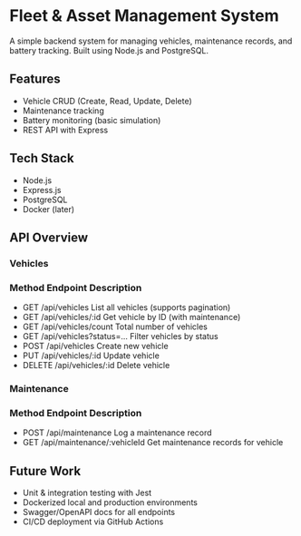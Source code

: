 # Fleet & Asset Management System

A simple backend system for managing vehicles, maintenance records, and battery tracking. Built using Node.js and PostgreSQL.

## Features
- Vehicle CRUD (Create, Read, Update, Delete)
- Maintenance tracking
- Battery monitoring (basic simulation)
- REST API with Express

## Tech Stack
- Node.js
- Express.js
- PostgreSQL
- Docker (later)

## API Overview
### Vehicles
### Method	Endpoint	Description
- GET	/api/vehicles	List all vehicles (supports pagination)
- GET	/api/vehicles/:id	Get vehicle by ID (with maintenance)
- GET	/api/vehicles/count	Total number of vehicles
- GET	/api/vehicles?status=...	Filter vehicles by status
- POST	/api/vehicles	Create new vehicle
- PUT	/api/vehicles/:id	Update vehicle
- DELETE	/api/vehicles/:id	Delete vehicle
### Maintenance
### Method	Endpoint	Description
- POST	/api/maintenance	Log a maintenance record
- GET	/api/maintenance/:vehicleId	Get maintenance records for vehicle

## Future Work
- Unit & integration testing with Jest
- Dockerized local and production environments
- Swagger/OpenAPI docs for all endpoints
- CI/CD deployment via GitHub Actions

